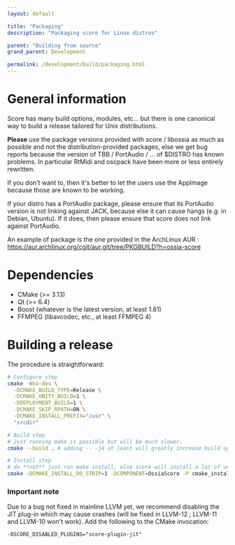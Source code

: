 ```yaml
---
layout: default

title: "Packaging"
description: "Packaging score for Linux distros"

parent: "Building from source"
grand_parent: Development

permalink: /development/build/packaging.html
---
```


# General information

Score has many build options, modules, etc... but there is one canonical way to build a release tailored for Unix distributions.

**Please** use the package versions provided with score / libossia as much as possible and not the distribution-provided packages, else we get bug reports because the version of TBB / PortAudio / ... of $DISTRO has known problems. In particular RtMidi and oscpack have been more or less entirely rewritten.

If you don't want to, then it's better to let the users use the AppImage because those are known to be working.

If your distro has a PortAudio package, please ensure that its PortAudio version is not linking against JACK, because else it can cause hangs (e.g. in Debian, Ubuntu). If it does, then please ensure that score does not link against PortAudio.

An example of package is the one provided in the ArchLinux AUR : https://aur.archlinux.org/cgit/aur.git/tree/PKGBUILD?h=ossia-score

# Dependencies

* CMake (>= 3.13)
* Qt (>= 6.4)
* Boost (whatever is the latest version, at least 1.81)
* FFMPEG (libavcodec, etc., at least FFMPEG 4)

# Building a release

The procedure is straightforward:

```bash
# Configure step
cmake -Wno-dev \
  -DCMAKE_BUILD_TYPE=Release \
  -DCMAKE_UNITY_BUILD=1 \
  -DDEPLOYMENT_BUILD=1 \
  -DCMAKE_SKIP_RPATH=ON \
  -DCMAKE_INSTALL_PREFIX="/usr" \
  "srcdir"

# Build step
# Just running make is possible but will be much slower.
cmake --build . # adding -- -j4 at least will greatly increase build speed

# Install step
# do **not** just run make install, else score will install a lot of unneeded headers (boost, etc).
cmake -DCMAKE_INSTALL_DO_STRIP=1 -DCOMPONENT=OssiaScore -P cmake_install.cmake
```

### Important note
Due to a bug not fixed in mainline LLVM yet, we recommend disabling the JIT plug-in which may cause crashes (will be fixed in LLVM-12 ; LLVM-11 and LLVM-10 won't work). Add the following to the CMake invocation:

    -DSCORE_DISABLED_PLUGINS="score-plugin-jit"

